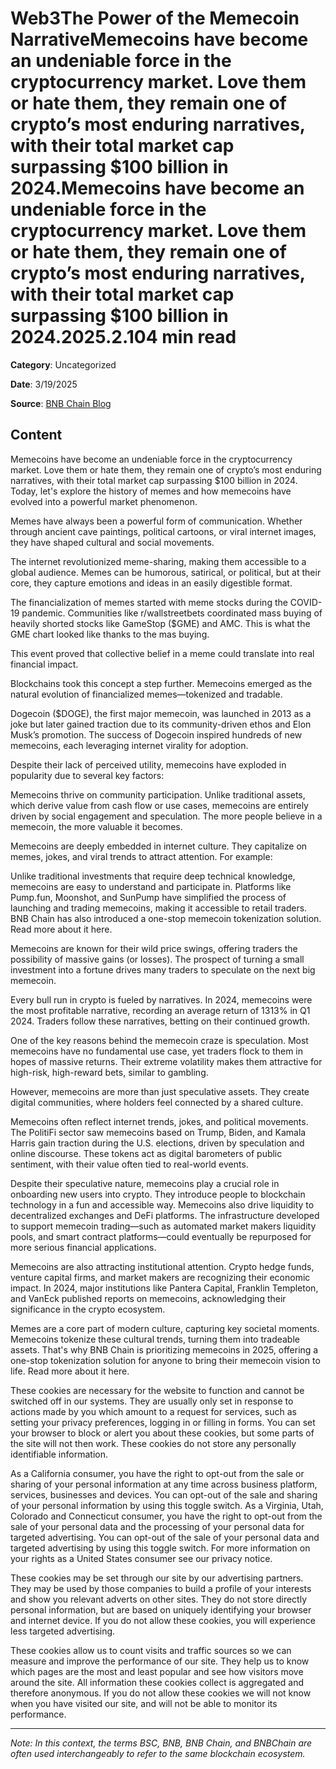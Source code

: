 # Web3The Power of the Memecoin NarrativeMemecoins have become an undeniable force in the cryptocurrency market. Love them or hate them, they remain one of crypto’s most enduring narratives, with their total market cap surpassing $100 billion in 2024.Memecoins have become an undeniable force in the cryptocurrency market. Love them or hate them, they remain one of crypto’s most enduring narratives, with their total market cap surpassing $100 billion in 2024.2025.2.104 min read

**Category**: Uncategorized

**Date**: 3/19/2025

**Source**: [BNB Chain Blog](https://www.bnbchain.org/en/blog/the-power-of-the-memecoin-narrative)

## Content

Memecoins have become an undeniable force in the cryptocurrency market. Love them or hate them, they remain one of crypto’s most enduring narratives, with their total market cap surpassing $100 billion in 2024. Today, let's explore the history of memes and how memecoins have evolved into a powerful market phenomenon.

Memes have always been a powerful form of communication. Whether through ancient cave paintings, political cartoons, or viral internet images, they have shaped cultural and social movements.

The internet revolutionized meme-sharing, making them accessible to a global audience. Memes can be humorous, satirical, or political, but at their core, they capture emotions and ideas in an easily digestible format.

The financialization of memes started with meme stocks during the COVID-19 pandemic. Communities like r/wallstreetbets coordinated mass buying of heavily shorted stocks like GameStop ($GME) and AMC. This is what the GME chart looked like thanks to the mas buying.

This event proved that collective belief in a meme could translate into real financial impact.

Blockchains took this concept a step further. Memecoins emerged as the natural evolution of financialized memes—tokenized and tradable.

Dogecoin ($DOGE), the first major memecoin, was launched in 2013 as a joke but later gained traction due to its community-driven ethos and Elon Musk’s promotion. The success of Dogecoin inspired hundreds of new memecoins, each leveraging internet virality for adoption.

Despite their lack of perceived utility, memecoins have exploded in popularity due to several key factors:

Memecoins thrive on community participation. Unlike traditional assets, which derive value from cash flow or use cases, memecoins are entirely driven by social engagement and speculation. The more people believe in a memecoin, the more valuable it becomes.

Memecoins are deeply embedded in internet culture. They capitalize on memes, jokes, and viral trends to attract attention. For example:

Unlike traditional investments that require deep technical knowledge, memecoins are easy to understand and participate in. Platforms like Pump.fun, Moonshot, and SunPump have simplified the process of launching and trading memecoins, making it accessible to retail traders. BNB Chain has also introduced a one-stop memecoin tokenization solution. Read more about it here.

Memecoins are known for their wild price swings, offering traders the possibility of massive gains (or losses). The prospect of turning a small investment into a fortune drives many traders to speculate on the next big memecoin.

Every bull run in crypto is fueled by narratives. In 2024, memecoins were the most profitable narrative, recording an average return of 1313% in Q1 2024. Traders follow these narratives, betting on their continued growth.

One of the key reasons behind the memecoin craze is speculation. Most memecoins have no fundamental use case, yet traders flock to them in hopes of massive returns. Their extreme volatility makes them attractive for high-risk, high-reward bets, similar to gambling.

However, memecoins are more than just speculative assets. They create digital communities, where holders feel connected by a shared culture.

Memecoins often reflect internet trends, jokes, and political movements. The PolitiFi sector saw memecoins based on Trump, Biden, and Kamala Harris gain traction during the U.S. elections, driven by speculation and online discourse. These tokens act as digital barometers of public sentiment, with their value often tied to real-world events.

Despite their speculative nature, memecoins play a crucial role in onboarding new users into crypto. They introduce people to blockchain technology in a fun and accessible way. Memecoins also drive liquidity to decentralized exchanges and DeFi platforms. The infrastructure developed to support memecoin trading—such as automated market makers liquidity pools, and smart contract platforms—could eventually be repurposed for more serious financial applications.

Memecoins are also attracting institutional attention. Crypto hedge funds, venture capital firms, and market makers are recognizing their economic impact. In 2024, major institutions like Pantera Capital, Franklin Templeton, and VanEck published reports on memecoins, acknowledging their significance in the crypto ecosystem.

Memes are a core part of modern culture, capturing key societal moments. Memecoins tokenize these cultural trends, turning them into tradeable assets. That's why BNB Chain is prioritizing memecoins in 2025, offering a one-stop tokenization solution for anyone to bring their memecoin vision to life. Read more about it here.

These cookies are necessary for the website to function and cannot be switched off in our systems. They are usually only set in response to actions made by you which amount to a request for services, such as setting your privacy preferences, logging in or filling in forms. You can set your browser to block or alert you about these cookies, but some parts of the site will not then work. These cookies do not store any personally identifiable information.

As a California consumer, you have the right to opt-out from the sale or sharing of your personal information at any time across business platform, services, businesses and devices. You can opt-out of the sale and sharing of your personal information by using this toggle switch. As a Virginia, Utah, Colorado and Connecticut consumer, you have the right to opt-out from the sale of your personal data and the processing of your personal data for targeted advertising. You can opt-out of the sale of your personal data and targeted advertising by using this toggle switch. For more information on your rights as a United States consumer see our privacy notice.

These cookies may be set through our site by our advertising partners. They may be used by those companies to build a profile of your interests and show you relevant adverts on other sites. They do not store directly personal information, but are based on uniquely identifying your browser and internet device. If you do not allow these cookies, you will experience less targeted advertising.

These cookies allow us to count visits and traffic sources so we can measure and improve the performance of our site. They help us to know which pages are the most and least popular and see how visitors move around the site. All information these cookies collect is aggregated and therefore anonymous. If you do not allow these cookies we will not know when you have visited our site, and will not be able to monitor its performance.



---

*Note: In this context, the terms BSC, BNB, BNB Chain, and BNBChain are often used interchangeably to refer to the same blockchain ecosystem.*
